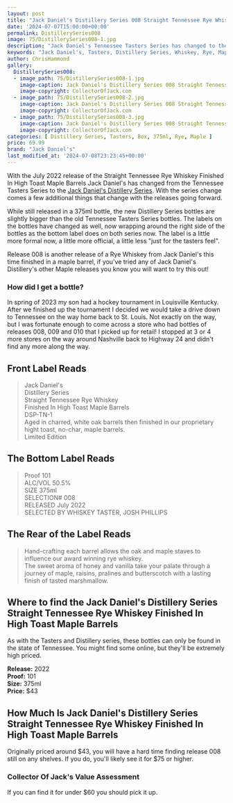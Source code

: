 ```yaml
---
layout: post
title: "Jack Daniel's Distillery Series 008 Straight Tennessee Rye Whiskey Finished In High Toast Maple Barrels"
date: '2024-07-07T15:00:00+00:00'
permalink: DistillerySeries008
image: 75/DistillerySeries008-1.jpg
description: "Jack Daniel's Tennessee Tasters Series has changed to the Distillery Series with release 008, Straight Tennessee Rye Whiskey Finished In High Toast Maple Barrels"
keywords: "Jack Daniel's, Tasters, Distillery Series, Whiskey, Rye, Maple"
author: ChrisHammond
gallery:
  DistillerySeries008:
  - image_path: 75/DistillerySeries008-1.jpg
    image-caption: Jack Daniel's Distillery Series 008 Straight Tennessee Rye Whiskey Finished In High Toast Maple Barrels Front of Bottle
    image-copyright: CollectorOfJack.com
  - image_path: 75/DistillerySeries008-2.jpg
    image-caption: Jack Daniel's Distillery Series 008 Straight Tennessee Rye Whiskey Finished In High Toast Maple Barrels Side/Rear of Bottle
    image-copyright: CollectorOfJack.com
  - image_path: 75/DistillerySeries008-3.jpg
    image-caption: Jack Daniel's Distillery Series 008 Straight Tennessee Rye Whiskey Finished In High Toast Maple Barrels Front from Angle
    image-copyright: CollectorOfJack.com
categories: [ Distillery Series, Tasters, Box, 375ml, Rye, Maple ]
price: 69.99
brand: "Jack Daniel's"
last_modified_at: '2024-07-08T23:23:45+00:00'
---
```

With the July 2022 release of the Straight Tennessee Rye Whiskey Finished In High Toast Maple Barrels Jack Daniel's has changed from the Tennessee Tasters Series to the [Jack Daniel's Distillery Series](/series/tasters-distillery). With the series change comes a few additional things that change with the releases going forward. 

While still released in a 375ml bottle, the new Distillery Series bottles are slightly bigger than the old Tennessee Tasters Series bottles. The labels on the bottles have changed as well, now wrapping around the right side of the bottles as the bottom label does on both series now. The label is a little more formal now, a little more official, a little less "just for the tasters feel". 

Release 008 is another release of a Rye Whiskey from Jack Daniel's this time finished in a maple barrel, if you've tried any of Jack Daniel's Distillery's other Maple releases you know you will want to try this out! 

### How did I get a bottle?
In spring of 2023 my son had a hockey tournament in Louisville Kentucky. After we finished up the tournament I decided we would take a drive down to Tennessee on the way home back to St. Louis. Not exactly on the way, but I was fortunate enough to come across a store who had bottles of releases 008, 009 and 010 that I picked up for retail! I stopped at 3 or 4 more stores on the way around Nashville back to Highway 24 and didn't find any more along the way. 

## Front Label Reads
> Jack Daniel's  
> Distillery Series  
> Straight Tennessee Rye Whiskey  
> Finished In High Toast Maple Barrels  
> DSP-TN-1  
> Aged in charred, white oak barrels then finished in our proprietary hight toast, no-char, maple barrels.  
> Limited Edition

## The Bottom Label Reads
> Proof 101  
> ALC/VOL 50.5%  
> SIZE 375ml  
> SELECTION# 008  
> RELEASED July 2022  
> SELECTED BY WHISKEY TASTER, JOSH PHILLIPS  

## The Rear of the Label Reads
> Hand-crafting each barrel allows the oak and maple staves to influence our award winning rye whiskey.  
> The sweet aroma of honey and vanilla take your palate through a journey of maple, raisins, pralines and butterscotch with a lasting finish of tasted marshmallow.

## Where to find the Jack Daniel's Distillery Series Straight Tennessee Rye Whiskey Finished In High Toast Maple Barrels
As with the Tasters and Distillery series, these bottles can only be found in the state of Tennessee. You might find some online, but they'll be extremely high priced.

**Release:** 2022  
**Proof:** 101  
**Size:** 375ml  
**Price:** $43


## How Much Is Jack Daniel's Distillery Series Straight Tennessee Rye Whiskey Finished In High Toast Maple Barrels
Originally priced around $43, you will have a hard time finding release 008 still on any shelves. If you do, you'll likely see it for $75 or higher.
 
### Collector Of Jack's Value Assessment
If you can find it for under $60 you should pick it up.